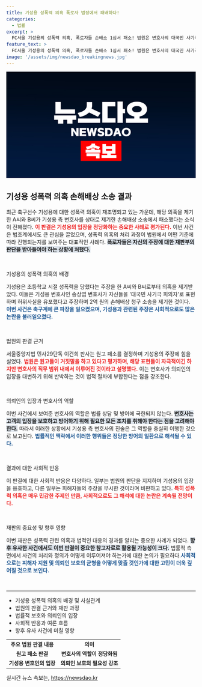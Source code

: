 ```yaml
---
title: 기성용 성폭력 의혹 폭로자 법정에서 패배하다!
categories:
  - 법률
excerpt: >
  FC서울 기성용의 성폭력 의혹, 폭로자들 손배소 1심서 패소! 법원은 변호사의 대국민 사기극 피의자 발언이 의뢰인 방어 차원이라 판단. 이 사건의 새로운 국면이 주목받고 있다.
feature_text: >
  FC서울 기성용의 성폭력 의혹, 폭로자들 손배소 1심서 패소! 법원은 변호사의 대국민 사기극 피의자 발언이 의뢰인 방어 차원이라 판단. 이 사건의 새로운 국면이 주목받고 있다.
image: '/assets/img/newsdao_breakingnews.jpg'
---
```


<p><img src="/assets/img/newsdao_breakingnews.jpg" alt="flaretime 속보" /></p>

<h2 data-ke-size="size26">기성용 성폭력 의혹 손해배상 소송 결과</h2>

<p data-ke-size="size16">최근 축구선수 기성용에 대한 성폭력 의혹이 재조명되고 있는 가운데, 해당 의혹을 제기한 A씨와 B씨가 기성용 측 변호사를 상대로 제기한 손해배상 소송에서 패소했다는 소식이 전해졌다. <b><span style="color: #ee2323;">이 판결은 기성용의 입장을 정당화하는 중요한 사례로 평가된다.</span></b> 이번 사건은 법조계에서도 큰 관심을 끌었으며, 성폭력 의혹의 처리 과정이 법원에서 어떤 기준에 따라 진행되는지를 보여주는 대표적인 사례다. <b><span style="background-color: #21538527;">폭로자들은 자신의 주장에 대한 재판부의 판단을 받아들여야 하는 상황에 처했다.</span></b></p>

<p data-ke-size="size16">&nbsp;</p>

<p>기성용의 성폭력 의혹의 배경</p>

<p data-ke-size="size16">기성용은 초등학교 시절 성폭력을 당했다는 주장을 한 A씨와 B씨로부터 의혹을 제기받았다. 이들은 기성용 변호사인 송상엽 변호사가 자신들을 '대국민 사기극 피의자'로 표현하며 허위사실을 유포했다고 주장하며 2억 원의 손해배상 청구 소송을 제기한 것이다. <b><span style="color: #1a5490;">이번 사건은 축구계에 큰 파장을 일으켰으며, 기성용과 관련된 주장은 사회적으로도 많은 논란을 불러일으켰다.</span></b></p>

<p data-ke-size="size16">&nbsp;</p>

<p>법원의 판결 근거</p>

<p data-ke-size="size16">서울중앙지법 민사29단독 이건희 판사는 원고 패소를 결정하며 기성용의 주장에 힘을 실었다. <b><span style="color: #ee2323;">법원은 원고들이 거짓말을 하고 있다고 평가하며, 해당 표현들이 자극적이긴 하지만 변호사의 직무 범위 내에서 이루어진 것이라고 설명했다.</span></b> 이는 변호사가 의뢰인의 입장을 대변하기 위해 반박하는 것이 법적 절차에 부합한다는 점을 강조한다.</p>

<p data-ke-size="size16">&nbsp;</p>

<p>의뢰인의 입장과 변호사의 역할</p>

<p data-ke-size="size16">이번 사건에서 보여준 변호사의 역할은 법률 상담 및 방어에 국한되지 않는다. <b><span style="background-color: #21538527;">변호사는 고객의 입장을 보호하고 방어하기 위해 필요한 모든 조치를 취해야 한다는 점을 고려해야 한다.</span></b> 따라서 이러한 상황에서 기성용 측 변호사의 진술은 그 역할을 충실히 이행한 것으로 보고된다. <b><span style="color: #1a5490;">법률적인 맥락에서 이러한 행위들은 정당한 방어의 일환으로 해석될 수 있다.</span></b></p>

<p data-ke-size="size16">&nbsp;</p>

<p>결과에 대한 사회적 반응</p>

<p data-ke-size="size16">이 판결에 대한 사회적 반응은 다양하다. 일부는 법원의 판단을 지지하며 기성용의 입장을 옹호하고, 다른 일부는 피해자들의 주장을 무시한 것이라며 비판하고 있다. <b><span style="color: #ee2323;">특히 성폭력 의혹은 매우 민감한 주제인 만큼, 사회적으로도 그 해석에 대한 논란은 계속될 전망이다.</span></b></p>

<p data-ke-size="size16">&nbsp;</p>

<p>재판의 중요성 및 향후 영향</p>

<p data-ke-size="size16">이번 재판은 성폭력 관련 의혹과 법적인 대응의 경과를 알리는 중요한 사례가 되었다. <b><span style="background-color: #21538527;">향후 유사한 사건에서도 이번 판결이 중요한 참고자료로 활용될 가능성이 크다.</span></b> 법률적 측면에서 사건의 처리와 정의가 어떻게 이루어져야 하는가에 대한 논의가 필요하다.<b><span style="color: #1a5490;">사회적으로는 피해자 지원 및 의뢰인 보호의 균형을 어떻게 맞출 것인가에 대한 고민이 더욱 깊어질 것으로 보인다.</span></b></p> 

<p data-ke-size="size16">&nbsp;</p>

<hr />

<ul>
    <li>기성용 성폭력 의혹의 배경 및 사실관계</li>
    <li>법원의 판결 근거와 재판 과정</li>
    <li>법률적 보호와 의뢰인의 입장</li>
    <li>사회적 반응과 여론 흐름</li>
    <li>향후 유사 사건에 미칠 영향</li>
</ul>

<p data-ke-size="size16"></p>

<table style="width: 100%;">
    <tr>
        <td style="text-align: center; height: 17px;"><b>주요 법원 판결 내용</b></td>
        <td style="text-align: center; height: 17px;"><b>의미</b></td>
    </tr>
    <tr>
        <td style="text-align: center; height: 17px;"><b>원고 패소 판결</b></td>
        <td style="text-align: center; height: 17px;"><b>변호사의 역할이 정당화됨</b></td>
    </tr>
    <tr>
        <td style="text-align: center; height: 17px;"><b>기성용 변호인의 입장</b></td>
        <td style="text-align: center; height: 17px;"><b>의뢰인 보호의 필요성 강조</b></td>
    </tr>
</table>

<p data-ke-size="size16"></p> 

<p data-ke-size="size16"></p>
실시간 뉴스 속보는, <a href="https://newsdao.kr" rel="dofollow">https://newsdao.kr</a>


